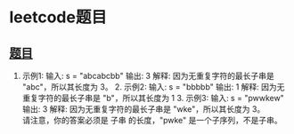 <!--
 * @Description: leetcode qs
 * @Author: Shuwng_Wu
 * @Github: https://github.com/071108
 * @Date: 2022-03-08 14:42:00
 * @LastEditTime: 2022-03-08 14:45:49
-->
# leetcode题目

## [题目](./20220308.html)
  1. 示例1:
		输入: s = "abcabcbb"
		输出: 3 
		解释: 因为无重复字符的最长子串是 "abc"，所以其长度为 3。
	2. 示例2:
		输入: s = "bbbbb"
		输出: 1
		解释: 因为无重复字符的最长子串是 "b"，所以其长度为 1
	3. 示例3:
		输入: s = "pwwkew"
		输出: 3
		解释: 因为无重复字符的最长子串是 "wke"，所以其长度为 3。
    
请注意，你的答案必须是 子串 的长度，"pwke" 是一个子序列，不是子串。